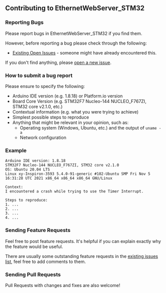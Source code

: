 ## Contributing to EthernetWebServer_STM32

### Reporting Bugs

Please report bugs in EthernetWebServer_STM32 if you find them.

However, before reporting a bug please check through the following:

* [Existing Open Issues](https://github.com/khoih-prog/EthernetWebServer_STM32/issues) - someone might have already encountered this.

If you don't find anything, please [open a new issue](https://github.com/khoih-prog/EthernetWebServer_STM32/issues/new).

### How to submit a bug report

Please ensure to specify the following:

* Arduino IDE version (e.g. 1.8.18) or Platform.io version
* Board Core Version (e.g. STM32F7 Nucleo-144 NUCLEO_F767ZI, STM32 core v2.1.0, etc.)
* Contextual information (e.g. what you were trying to achieve)
* Simplest possible steps to reproduce
* Anything that might be relevant in your opinion, such as:
  * Operating system (Windows, Ubuntu, etc.) and the output of `uname -a`
  * Network configuration


### Example

```
Arduino IDE version: 1.8.18
STM32F7 Nucleo-144 NUCLEO_F767ZI, STM32 core v2.1.0
OS: Ubuntu 20.04 LTS
Linux xy-Inspiron-3593 5.4.0-91-generic #102-Ubuntu SMP Fri Nov 5 16:31:28 UTC 2021 x86_64 x86_64 x86_64 GNU/Linux

Context:
I encountered a crash while trying to use the Timer Interrupt.

Steps to reproduce:
1. ...
2. ...
3. ...
4. ...
```
### Sending Feature Requests

Feel free to post feature requests. It's helpful if you can explain exactly why the feature would be useful.

There are usually some outstanding feature requests in the [existing issues list](https://github.com/khoih-prog/EthernetWebServer_STM32/issues?q=is%3Aopen+is%3Aissue+label%3Aenhancement), feel free to add comments to them.

### Sending Pull Requests

Pull Requests with changes and fixes are also welcome!
